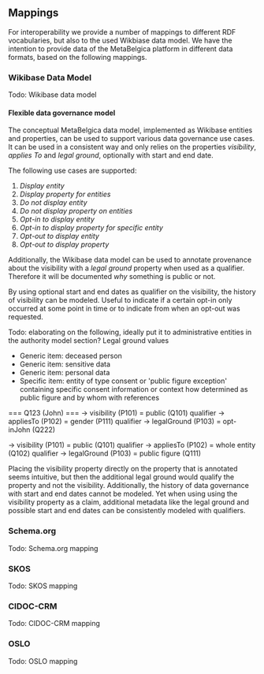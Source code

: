 ## Mappings

For interoperability we provide a number of mappings to different RDF vocabularies, but also to the used Wikbiase data model.
We have the intention to provide data of the MetaBelgica platform in different data formats, based on the following mappings.


### Wikibase Data Model
Todo: Wikibase data model


#### Flexible data governance model

The conceptual MetaBelgica data model, implemented as Wikibase entities and properties, can be used to support various data governance use cases.
It can be used in a consistent way and only relies on the properties _visibility_, _applies To_ and _legal ground_, optionally with start and end date.

The following use cases are supported:
1. *Display entity*
2. *Display property for entities*
3. *Do not display entity*
4. *Do not display property on entities*
5. *Opt-in to display entity*
6. *Opt-in to display property for specific entity*
7. *Opt-out to display entity*
8. *Opt-out to display property*

Additionally, the Wikibase data model can be used to annotate provenance about the visibility with a _legal ground_ property when used as a qualifier.
Therefore it will be documented _why_ something is public or not.

By using optional start and end dates as qualifier on the visibility, the history of visibility can be modeled.
Useful to indicate if a certain opt-in only occurred at some point in time or to indicate from when an opt-out was requested.

Todo: elaborating on the following, ideally put it to administrative entities in the authority model section?
Legal ground values
* Generic item: deceased person
* Generic item: sensitive data
* Generic item: personal data
* Specific item: entity of type consent or 'public figure exception' containing specific consent information or context how determined as public figure and by whom with references

<aside class="example" title="Visibility annotation">
=== Q123 (John) ===
-> visibility (P101) = public (Q101)
  qualifier -> appliesTo (P102) = gender (P111)
  qualifier -> legalGround (P103) = opt-inJohn (Q222)

-> visibility (P101) = public (Q101)
  qualifier -> appliesTo (P102) = whole entity (Q102)
  qualifier -> legalGround (P103) = public figure (Q111)
</aside>

<p class="note" title="Why is visibility a claim and not a qualifier">
Placing the visibility property directly on the property that is annotated seems intuitive,
but then the additional legal ground would qualify the property and not the visibility.
Additionally, the history of data governance with start and end dates cannot be modeled.
Yet when using using the visibility property as a claim, additional metadata like
the legal ground and possible start and end dates can be consistently modeled with qualifiers.
</p>



### Schema.org
Todo: Schema.org mapping

### SKOS
Todo: SKOS mapping

### CIDOC-CRM
Todo: CIDOC-CRM mapping

### OSLO
Todo: OSLO mapping
